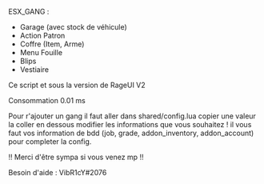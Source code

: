 ESX_GANG : 
  - Garage (avec stock de véhicule)
  - Action Patron
  - Coffre (Item, Arme)
  - Menu Fouille 
  - Blips
  - Vestiaire

Ce script et sous la version de RageUI V2

Consommation 0.01 ms

Pour r'ajouter un gang il faut aller dans shared/config.lua copier une valeur la coller en dessous modifier les informations que vous souhaitez ! il vous faut vos information de bdd (job, grade, addon_inventory, addon_account) pour completer la config.

!! Merci d'être sympa si vous venez mp !!

Besoin d'aide : VibR1cY#2076 
